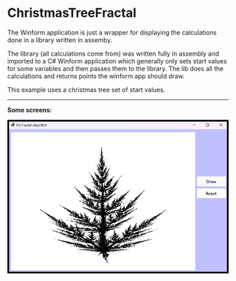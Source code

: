 # ChristmasTreeFractal
The Winform application is just a wrapper for displaying the calculations done in a library written in assemby.

The library (all calculations come from) was written fully in assembly and imported to a C# Winform application which generally
only sets start values for some variables and then passes them to the library. The lib does all the calculations and returns points the winform app should draw.

This example uses a christmas tree set of start values.

---

__Some screens:__

![screen1](/screenshots/screen1.png)

